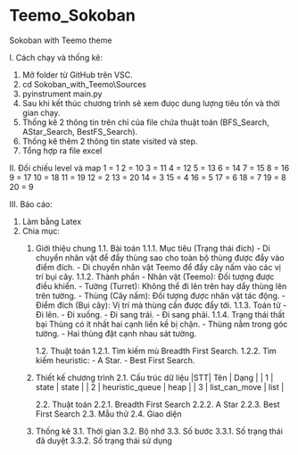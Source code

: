 # Teemo_Sokoban
Sokoban with Teemo theme

I. Cách chạy và thống kê:
1. Mở folder từ GitHub trên VSC.
2. cd Sokoban_with_Teemo\Sources
3. pyinstrument main.py
4. Sau khi kết thúc chương trình sẽ xem đưọc dung lượng tiêu tốn và thời gian chạy.
5. Thống kê 2 thông tin trên chỉ của file chứa thuật toán (BFS_Search, AStar_Search, BestFS_Search).
6. Thống kê thêm 2 thông tin state visited và step.
7. Tổng hợp ra file excel

II. Đối chiếu level và map
1 = 1
2 = 10
3 = 11
4 = 12
5 = 13
6 = 14
7 = 15
8 = 16
9 = 17
10 = 18
11 = 19
12 = 2
13 = 20
14 = 3
15 = 4
16 = 5
17 = 6
18 = 7
19 = 8
20 = 9

III. Báo cáo:
1. Làm bằng Latex
2. Chia mục:
    1. Giới thiệu chung
        1.1. Bài toán
            1.1.1. Mục tiêu (Trạng thái đích)
            - Di chuyển nhân vật để đẩy thùng sao cho toàn bộ thùng được đẩy vào điểm đích.
            - Di chuyển nhân vật Teemo để đẩy cây nấm vào các vị trí bụi cây.
            1.1.2. Thành phần
            - Nhân vật (Teemo): Đối tượng được điều khiển.
            - Tường (Turret): Không thể đi lên trên hay dẩy thùng lên trên tường.
            - Thùng (Cây nấm): Đối tượng được nhân vật tác động.
            - Điểm đích (Bụi cây): Vị trí mà thùng cần được đẩy tới.
            1.1.3. Toán tử
            - Đi lên.
            - Đi xuống.
            - Đi sang trái.
            - Đi sang phải.
            1.1.4. Trạng thái thất bại
            Thùng có ít nhất hai cạnh liền kề bị chặn.
            - Thùng nằm trong góc tường.
            - Hai thùng đặt cạnh nhau sát tường.

        1.2. Thuật toán
            1.2.1. Tìm kiếm mù
            Breadth First Search.
            1.2.2. Tìm kiếm heuristic:
            - A Star.
            - Best First Search.

    2. Thiết kế chương trình
        2.1. Cấu trúc dữ liệu
        |STT|       Tên         | Dạng  |
        | 1 | state             | state |
        | 2 | heuristic_queue   | heap  |
        | 3 | list_can_move     | list  |

        2.2. Thuật toán
            2.2.1. Breadth First Search
            2.2.2. A Star
            2.2.3. Best First Search
        2.3. Mẫu thử
        2.4. Giao diện
    
    3. Thống kê
        3.1. Thời gian
        3.2. Bộ nhớ
        3.3. Số bước
            3.3.1. Số trạng thái đã duyệt
            3.3.2. Số trạng thái sử dụng